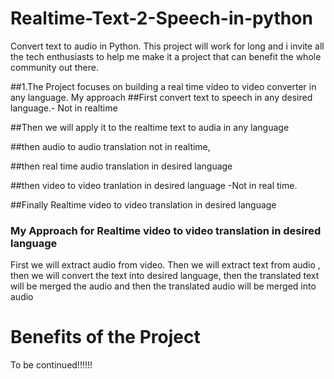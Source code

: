 # Realtime-Text-2-Speech-in-python
Convert text to audio in Python.
This project will work for long and i invite all the tech enthusiasts to help me make it a project that can benefit the whole community out there.

##1.The Project focuses on building a real time video to video converter in any language.
My approach
##First convert text to speech in any desired language.- Not in realtime

##Then we will apply it to the realtime text to audia in any language

##then audio to audio translation not in realtime, 

##then real time audio translation in desired language

##then video to video tranlation in desired language -Not in real time.

##Finally Realtime video to video translation in desired language

### My Approach for Realtime video to video translation in desired language
First we will extract audio from video. Then we will extract text from audio , then we will convert the text into desired language, then the translated text will be merged the audio and then the translated audio will be merged into audio

# Benefits of the Project
To be continued!!!!!!

